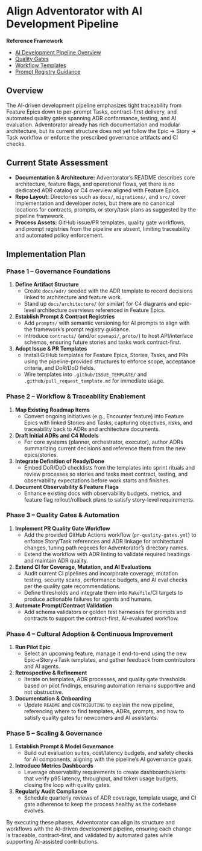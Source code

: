 # Align Adventorator with AI Development Pipeline

**Reference Framework**
- [AI Development Pipeline Overview](https://github.com/crashtestbrandt/ai-dev-pipeline/blob/main/README.md)
- [Quality Gates](https://github.com/crashtestbrandt/ai-dev-pipeline/blob/main/GATES.md)
- [Workflow Templates](https://github.com/crashtestbrandt/ai-dev-pipeline/blob/main/TEMPLATES.md)
- [Prompt Registry Guidance](https://github.com/crashtestbrandt/ai-dev-pipeline/blob/main/PROMPTS.md)

## Overview
The AI-driven development pipeline emphasizes tight traceability from Feature Epics down to per-prompt Tasks, contract-first delivery, and automated quality gates spanning ADR conformance, testing, and AI evaluation. Adventorator already has rich documentation and modular architecture, but its current structure does not yet follow the Epic → Story → Task workflow or enforce the prescribed governance artifacts and CI checks.

## Current State Assessment
- **Documentation & Architecture:** Adventorator’s README describes core architecture, feature flags, and operational flows, yet there is no dedicated ADR catalog or C4 overview aligned with Feature Epics.
- **Repo Layout:** Directories such as `docs/`, `migrations/`, and `src/` cover implementation and developer notes, but there are no canonical locations for contracts, prompts, or story/task plans as suggested by the pipeline framework.
- **Process Assets:** GitHub issue/PR templates, quality gate workflows, and prompt registries from the pipeline are absent, limiting traceability and automated policy enforcement.

## Implementation Plan

### Phase 1 – Governance Foundations
1. **Define Artifact Structure**
   - Create `docs/adr/` seeded with the ADR template to record decisions linked to architecture and feature work.
   - Stand up `docs/architecture/` (or similar) for C4 diagrams and epic-level architecture overviews referenced in Feature Epics.
2. **Establish Prompt & Contract Registries**
   - Add `prompts/` with semantic versioning for AI prompts to align with the framework’s prompt registry guidance.
   - Introduce `contracts/` (and/or `openapi/`, `proto/`) to host API/interface schemas, ensuring future stories and tasks work contract-first.
3. **Adopt Issue & PR Templates**
   - Install GitHub templates for Feature Epics, Stories, Tasks, and PRs using the pipeline-provided structures to enforce scope, acceptance criteria, and DoR/DoD fields.
   - Wire templates into `.github/ISSUE_TEMPLATE/` and `.github/pull_request_template.md` for immediate usage.

### Phase 2 – Workflow & Traceability Enablement
1. **Map Existing Roadmap Items**
   - Convert ongoing initiatives (e.g., Encounter feature) into Feature Epics with linked Stories and Tasks, capturing objectives, risks, and traceability back to ADRs and architecture documents.
2. **Draft Initial ADRs and C4 Models**
   - For core systems (planner, orchestrator, executor), author ADRs summarizing current decisions and reference them from the new epics/stories.
3. **Integrate Definition of Ready/Done**
   - Embed DoR/DoD checklists from the templates into sprint rituals and review processes so stories and tasks meet contract, testing, and observability expectations before work starts and finishes.
4. **Document Observability & Feature Flags**
   - Enhance existing docs with observability budgets, metrics, and feature flag rollout/rollback plans to satisfy story-level requirements.

### Phase 3 – Quality Gates & Automation
1. **Implement PR Quality Gate Workflow**
   - Add the provided GitHub Actions workflow (`pr-quality-gates.yml`) to enforce Story/Task references and ADR linkage for architectural changes, tuning path regexes for Adventorator’s directory names.
   - Extend the workflow with ADR linting to validate required headings and maintain ADR quality.
2. **Extend CI for Coverage, Mutation, and AI Evaluations**
   - Audit current CI pipelines and incorporate coverage, mutation testing, security scans, performance budgets, and AI eval checks per the quality gate recommendations.
   - Define thresholds and integrate them into `Makefile`/CI targets to produce actionable failures for agents and humans.
3. **Automate Prompt/Contract Validation**
   - Add schema validators or golden test harnesses for prompts and contracts to support the contract-first, AI-evaluated workflow.

### Phase 4 – Cultural Adoption & Continuous Improvement
1. **Run Pilot Epic**
   - Select an upcoming feature, manage it end-to-end using the new Epic→Story→Task templates, and gather feedback from contributors and AI agents.
2. **Retrospective & Refinement**
   - Iterate on templates, ADR processes, and quality gate thresholds based on pilot findings, ensuring automation remains supportive and not obstructive.
3. **Documentation & Onboarding**
   - Update `README` and `CONTRIBUTING` to explain the new pipeline, referencing where to find templates, ADRs, prompts, and how to satisfy quality gates for newcomers and AI assistants.

### Phase 5 – Scaling & Governance
1. **Establish Prompt & Model Governance**
   - Build out evaluation suites, cost/latency budgets, and safety checks for AI components, aligning with the pipeline’s AI governance goals.
2. **Introduce Metrics Dashboards**
   - Leverage observability requirements to create dashboards/alerts that verify p95 latency, throughput, and token usage budgets, closing the loop with quality gates.
3. **Regularly Audit Compliance**
   - Schedule quarterly reviews of ADR coverage, template usage, and CI gate adherence to keep the process healthy as the codebase evolves.

By executing these phases, Adventorator can align its structure and workflows with the AI-driven development pipeline, ensuring each change is traceable, contract-first, and validated by automated gates while supporting AI-assisted contributions.
